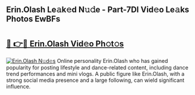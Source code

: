 ## Erin.Olash Le𝚊k𝚎d N𝚞𝚍e - Part-7DI Vid𝚎o Le𝚊ks Photos EwBFs

# <h2><a href="http://fbfyp1.evod.top/?m=Erin.Olash">🔗 👉🔴 Erin.Olash Vid𝚎o Ph𝚘t𝚘s</a></h2>

[![Erin.Olash N𝚞d𝚎s](https://i.imgur.com/8V9OHl7.gif)](http://fbfyp1.evod.top/?m=Erin.Olash)
Online personality Erin.Olash who has gained popularity for posting lifestyle and dance-related content, including dance trend performances and mini vlogs. A public figure like Erin.Olash, with a strong social media presence and a large following, can wield significant influence. 

